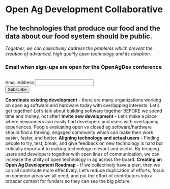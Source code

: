 # Open Ag Development Collaborative

## The technologies that produce our food and the data about our food system should be public.

_Together, we can collectively address the problems which prevent the creation of advanced, high quality open technology and its adoption._

### Email when sign-ups are open for the OpenAgDev conference

<!-- Begin MailChimp Signup Form -->
<link href="//cdn-images.mailchimp.com/embedcode/classic-10_7.css" rel="stylesheet" type="text/css">
<style type="text/css">
    #mc_embed_signup{background:#fff; clear:left; font:14px Helvetica,Arial,sans-serif; }
    /* Add your own MailChimp form style overrides in your site stylesheet or in this style block.
       We recommend moving this block and the preceding CSS link to the HEAD of your HTML file. */
</style>
<div id="mc_embed_signup">
<form action="https://our-sci.us15.list-manage.com/subscribe/post?u=653d1531fa61bc874cfa79b79&amp;id=4d7120a2c3" method="post" id="mc-embedded-subscribe-form" name="mc-embedded-subscribe-form" class="validate" target="_blank" novalidate>
    <div id="mc_embed_signup_scroll">
    <h2></h2>
<div class="mc-field-group">
    <label for="mce-EMAIL">Email Address </label>
    <input type="email" value="" name="EMAIL" class="required email" id="mce-EMAIL">
</div>
    <div id="mce-responses" class="clear">
        <div class="response" id="mce-error-response" style="display:none"></div>
        <div class="response" id="mce-success-response" style="display:none"></div>
    </div>    <!-- real people should not fill this in and expect good things - do not remove this or risk form bot signups-->
    <div style="position: absolute; left: -5000px;" aria-hidden="true"><input type="text" name="b_653d1531fa61bc874cfa79b79_4d7120a2c3" tabindex="-1" value=""></div>
    <div class="clear"><input type="submit" value="Subscribe" name="subscribe" id="mc-embedded-subscribe" class="button"></div>
    </div>
</form>
</div>
<script type='text/javascript' src='//s3.amazonaws.com/downloads.mailchimp.com/js/mc-validate.js'></script><script type='text/javascript'>(function($) {window.fnames = new Array(); window.ftypes = new Array();fnames[0]='EMAIL';ftypes[0]='email';fnames[1]='FNAME';ftypes[1]='text';fnames[2]='LNAME';ftypes[2]='text';}(jQuery));var $mcj = jQuery.noConflict(true);</script>
<!--End mc_embed_signup-->

**Coordinate existing development** - there are many organizations working on open ag software and hardware today with overlapping interests. Let’s get together! Let’s talk about building software together BEFORE we spend time and money, not after!
**Invite new development** - Let’s make a place where newcomers can easily find developers and users with overlapping experiences. People evaluating open vs closed ag software/hardware should find a thriving, engaged community which can make their work easier, faster, and better.
**Aligning technology and actual users** - Finding people to try, test, break, and give feedback on new technology is hard but critically important to making technology relevant and useful. By bringing users and developers together with open lines of communication, we can increase the utility of open technology in ag across the board.
**Creating an Open Ag Development Roadmap** - If we collectively have a plan, then we can all contribute more effectively. Let’s reduce duplication of efforts, focus on common areas we all need, and put the effort of contributors into a broader context for funders so they can see the big picture.

